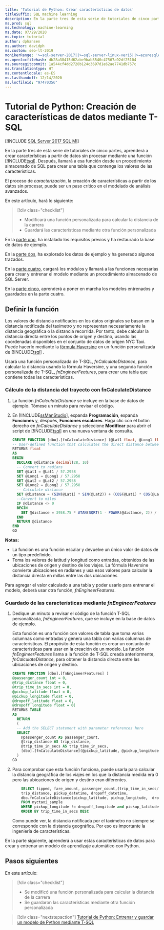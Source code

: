 ```yaml
---
title: 'Tutorial de Python: Crear características de datos'
titleSuffix: SQL machine learning
description: En la parte tres de esta serie de tutoriales de cinco partes, agregará cálculos a los procedimientos almacenados para usarlos en los modelos de aprendizaje automático de Python con el aprendizaje automático de SQL.
ms.prod: sql
ms.technology: machine-learning
ms.date: 07/29/2020
ms.topic: tutorial
author: dphansen
ms.author: davidph
ms.custom: seo-lt-2019
monikerRange: '>=sql-server-2017||>=sql-server-linux-ver15||>=azuresqldb-mi-current'
ms.openlocfilehash: db28a38415d62abe9bab3540c47567a92df25104
ms.sourcegitcommit: 1a544cf4dd2720b124c3697d1e62ae7741db757c
ms.translationtype: HT
ms.contentlocale: es-ES
ms.lasthandoff: 12/14/2020
ms.locfileid: "97470356"
---
```

# <a name="python-tutorial-create-data-features-using-t-sql"></a>Tutorial de Python: Creación de características de datos mediante T-SQL
[!INCLUDE [SQL Server 2017 SQL MI](../../includes/applies-to-version/sqlserver2017-asdbmi.md)]

En la parte tres de esta serie de tutoriales de cinco partes, aprenderá a crear características a partir de datos sin procesar mediante una función [!INCLUDE[tsql](../../includes/tsql-md.md)]. Después, llamará a esa función desde un procedimiento almacenado de SQL para crear una tabla que contenga los valores de las características.

El proceso de *caracterización*, la creación de características a partir de los datos sin procesar, puede ser un paso crítico en el modelado de análisis avanzados.

En este artículo, hará lo siguiente:

> [!div class="checklist"]
> + Modificará una función personalizada para calcular la distancia de la carrera
> + Guardará las características mediante otra función personalizada

En la [parte uno](python-taxi-classification-introduction.md), ha instalado los requisitos previos y ha restaurado la base de datos de ejemplo.

En la [parte dos](python-taxi-classification-explore-data.md), ha explorado los datos de ejemplo y ha generado algunos trazados.

En la [parte cuatro](python-taxi-classification-train-model.md), cargará los módulos y llamará a las funciones necesarias para crear y entrenar el modelo mediante un procedimiento almacenado de SQL Server.

En la [parte cinco](python-taxi-classification-deploy-model.md), aprenderá a poner en marcha los modelos entrenados y guardados en la parte cuatro.

## <a name="define-the-function"></a>Definir la función

Los valores de distancia notificados en los datos originales se basan en la distancia notificada del taxímetro y no representan necesariamente la distancia geográfica o la distancia recorrida. Por tanto, debe calcular la distancia directa entre los puntos de origen y destino, usando las coordenadas disponibles en el conjunto de datos de origen NYC Taxi. Puede hacerlo mediante la [fórmula Haversine](https://en.wikipedia.org/wiki/Haversine_formula) en un función personalizada de [!INCLUDE[tsql](../../includes/tsql-md.md)] .

Usará una función personalizada de T-SQL, _fnCalculateDistance_, para calcular la distancia usando la fórmula Haversine, y una segunda función personalizada de T-SQL, _fnEngineerFeatures_, para crear una tabla que contiene todas las características.

### <a name="calculate-trip-distance-using-fncalculatedistance"></a>Cálculo de la distancia del trayecto con fnCalculateDistance

1. La función _fnCalculateDistance_ se incluye en la base de datos de ejemplo. Tómese un minuto para revisar el código.
  
2. En [!INCLUDE[ssManStudio](../../includes/ssmanstudio-md.md)], expanda **Programación**, expanda **Funciones** y, después, **Funciones escalares**.
   Haga clic con el botón derecho en _fnCalculateDistance_ y seleccione **Modificar** para abrir el script de [!INCLUDE[tsql](../../includes/tsql-md.md)] en una nueva ventana de consulta.
  
   ```sql
   CREATE FUNCTION [dbo].[fnCalculateDistance] (@Lat1 float, @Long1 float, @Lat2 float, @Long2 float)
   -- User-defined function that calculates the direct distance between two geographical coordinates
   RETURNS float
   AS
   BEGIN
     DECLARE @distance decimal(28, 10)
     -- Convert to radians
     SET @Lat1 = @Lat1 / 57.2958
     SET @Long1 = @Long1 / 57.2958
     SET @Lat2 = @Lat2 / 57.2958
     SET @Long2 = @Long2 / 57.2958
     -- Calculate distance
     SET @distance = (SIN(@Lat1) * SIN(@Lat2)) + (COS(@Lat1) * COS(@Lat2) * COS(@Long2 - @Long1))
     --Convert to miles
     IF @distance <> 0
     BEGIN
       SET @distance = 3958.75 * ATAN(SQRT(1 - POWER(@distance, 2)) / @distance);
     END
     RETURN @distance
   END
   GO
   ```

**Notas:**

+ La función es una función escalar y devuelve un único valor de datos de un tipo predefinido.
+ Toma los valores de latitud y longitud como entradas, obtenidos de las ubicaciones de origen y destino de los viajes. La fórmula Haversine convierte ubicaciones en radianes y usa esos valores para calcular la distancia directa en millas entre las dos ubicaciones.

Para agregar el valor calculado a una tabla y poder usarlo para entrenar el modelo, deberá usar otra función, _fnEngineerFeatures_.

### <a name="save-the-features-using-_fnengineerfeatures_"></a>Guardado de las características mediante _fnEngineerFeatures_

1. Dedique un minuto a revisar el código de la función T-SQL personalizada, _fnEngineerFeatures_, que se incluye en la base de datos de ejemplo.
  
   Esta función es una función con valores de tabla que toma varias columnas como entradas y genera una tabla con varias columnas de características.  El propósito de esta función es crear un conjunto de características para usar en la creación de un modelo. La función _fnEngineerFeatures_ llama a la función de T-SQL creada anteriormente, _fnCalculateDistance_, para obtener la distancia directa entre las ubicaciones de origen y destino.
  
   ```sql
   CREATE FUNCTION [dbo].[fnEngineerFeatures] (
   @passenger_count int = 0,
   @trip_distance float = 0,
   @trip_time_in_secs int = 0,
   @pickup_latitude float = 0,
   @pickup_longitude float = 0,
   @dropoff_latitude float = 0,
   @dropoff_longitude float = 0)
   RETURNS TABLE
   AS
     RETURN
     (
     -- Add the SELECT statement with parameter references here
     SELECT
       @passenger_count AS passenger_count,
       @trip_distance AS trip_distance,
       @trip_time_in_secs AS trip_time_in_secs,
       [dbo].[fnCalculateDistance](@pickup_latitude, @pickup_longitude, @dropoff_latitude, @dropoff_longitude) AS direct_distance
     )
   GO
   ```
  
2. Para comprobar que esta función funciona, puede usarla para calcular la distancia geográfica de los viajes en los que la distancia medida era 0 pero las ubicaciones de origen y destino eran diferentes.
  
   ```sql
       SELECT tipped, fare_amount, passenger_count,(trip_time_in_secs/60) as TripMinutes,
       trip_distance, pickup_datetime, dropoff_datetime,
       dbo.fnCalculateDistance(pickup_latitude, pickup_longitude,  dropoff_latitude, dropoff_longitude) AS direct_distance
       FROM nyctaxi_sample
       WHERE pickup_longitude != dropoff_longitude and pickup_latitude != dropoff_latitude and trip_distance = 0
       ORDER BY trip_time_in_secs DESC
   ```
  
   Como puede ver, la distancia notificada por el taxímetro no siempre se corresponde con la distancia geográfica. Por eso es importante la ingeniería de características.

En la parte siguiente, aprenderá a usar estas características de datos para crear y entrenar un modelo de aprendizaje automático con Python.

## <a name="next-steps"></a>Pasos siguientes

En este artículo:

> [!div class="checklist"]
> + Se modificó una función personalizada para calcular la distancia de la carrera
> + Se guardaron las características mediante otra función personalizada

> [!div class="nextstepaction"]
> [Tutorial de Python: Entrenar y guardar un modelo de Python mediante T-SQL](python-taxi-classification-train-model.md)